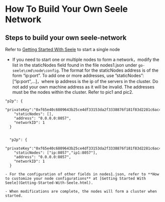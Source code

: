 # How To Build Your Own Seele Network

## Steps to build your own seele-network

Refer to [Getting Started With Seele](Getting-Started-With-Seele.html) to start a single node

- If you need to start one or multiple nodes to form a network，modify the list in the staticNodes field found in the file nodes1.json under `go-seele\cmd\node\config`. The format for the staticNodes address is of the form “ip:port”. To add one or more addresses, use ”staticNodes”:[“ip:port”,…]，where ip address is the ip of the servers in the cluster. Do not add your own machine address as it will be invalid. The addresses must be the nodes within the cluster. Refer to pic1 and pic2.
```
"p2p": {
    "privateKey":"0xf65e40c6809643b25ce4df33153da2f3338876f181f83d2281c6ac4a987b1479",
    "staticNodes": [],
    "address": "0.0.0.0:8057",
    "networkID": 1
  }


  "p2p": {
    "privateKey":"0xf65e40c6809643b25ce4df33153da2f3338876f181f83d2281c6ac4a987b1479",
    "staticNodes": ["ip:8057","ip1:8057"],
    "address": "0.0.0.0:8057",
    "networkID": 1
  }

- For the configuration of other fields in nodes1.json, refer to **How to customize your node configurations** at [Getting Started With Seele](Getting-Started-With-Seele.html). 

- When modifications are complete, the nodes will form a cluster when started.